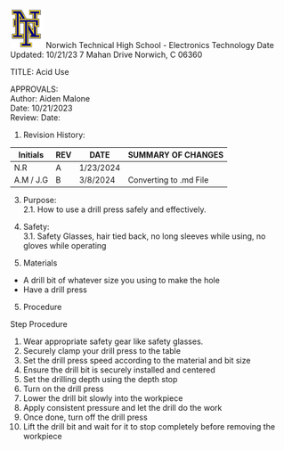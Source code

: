 <img src="https://github.com/MrWillbanks/ElectronicsTechnology/blob/main/StandardOperatingProcedures/Photos/NT_Logo.png" width="60"/>
Norwich Technical High School - Electronics Technology    	   Date Updated:  10/21/23  
7 Mahan Drive  
Norwich, C 06360  
  
  
TITLE:  Acid Use
  
APPROVALS:   
	Author: Aiden Malone <br>
 	Date: 10/21/2023  	  
	Review:  	  	Date:    
  
1.	Revision History:

|Initials    |	REV  |	DATE |   SUMMARY OF CHANGES |
|-|-|-|-|
|N.R| 	A  |	1/23/2024  |	                                                  |
|A.M / J.G | 	B  | 3/8/2024  |	Converting to .md File	 |
  
3.	Purpose:  
2.1.	How to use a drill press safely and effectively.  
  
4.	Safety:  
3.1.	Safety Glasses, hair tied back, no long sleeves while using, no gloves while operating  
  
5.	Materials 
   
- A drill bit of whatever size you using to
make the hole
- Have a drill press                                  
5.	Procedure                           

Step  	Procedure

  
1. 	 Wear appropriate safety gear like safety glasses.
2. 	 Securely clamp your drill press to the table  
3.	Set the drill press speed according to the
material and bit size
4.	 Ensure the drill bit is securely installed and
centered
5.	Set the drilling depth using the depth stop 	   
6.	Turn on the drill press  
7.	Lower the drill bit slowly into the workpiece
8.	Apply consistent pressure and let the drill do
the work
9.	Once done, turn off the drill press
10.	Lift the drill bit and wait for it to stop
completely before removing the workpiece
